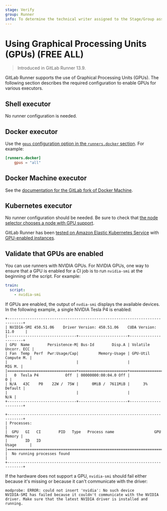 ```yaml
---
stage: Verify
group: Runner
info: To determine the technical writer assigned to the Stage/Group associated with this page, see https://about.gitlab.com/handbook/product/ux/technical-writing/#assignments
---
```


# Using Graphical Processing Units (GPUs) **(FREE ALL)**

> Introduced in GitLab Runner 13.9.

GitLab Runner supports the use of Graphical Processing Units (GPUs).
The following section describes the required configuration to enable GPUs
for various executors.

## Shell executor

No runner configuration is needed.

## Docker executor

Use the [`gpus` configuration option in the `runners.docker` section](advanced-configuration.md#the-runnersdocker-section).
For example:

```toml
[runners.docker]
    gpus = "all"
```

## Docker Machine executor

See the [documentation for the GitLab fork of Docker Machine](../executors/docker_machine.md#using-gpus-on-google-compute-engine).

## Kubernetes executor

No runner configuration should be needed. Be sure to check that
[the node selector chooses a node with GPU support](https://kubernetes.io/docs/tasks/manage-gpus/scheduling-gpus/).

GitLab Runner has been [tested on Amazon Elastic Kubernetes Service](https://gitlab.com/gitlab-org/gitlab-runner/-/issues/4355)
with [GPU-enabled instances](https://docs.aws.amazon.com/dlami/latest/devguide/gpu.html).

## Validate that GPUs are enabled

You can use runners with NVIDIA GPUs. For NVIDIA GPUs, one
way to ensure that a GPU is enabled for a CI job is to run `nvidia-smi`
at the beginning of the script. For example:

```yaml
train:
  script:
    - nvidia-smi
```

If GPUs are enabled, the output of `nvdia-smi` displays the available devices. In
the following example, a single NVIDIA Tesla P4 is enabled:

```shell
+-----------------------------------------------------------------------------+
| NVIDIA-SMI 450.51.06    Driver Version: 450.51.06    CUDA Version: 11.0     |
|-------------------------------+----------------------+----------------------+
| GPU  Name        Persistence-M| Bus-Id        Disp.A | Volatile Uncorr. ECC |
| Fan  Temp  Perf  Pwr:Usage/Cap|         Memory-Usage | GPU-Util  Compute M. |
|                               |                      |               MIG M. |
|===============================+======================+======================|
|   0  Tesla P4            Off  | 00000000:00:04.0 Off |                    0 |
| N/A   43C    P0    22W /  75W |      0MiB /  7611MiB |      3%      Default |
|                               |                      |                  N/A |
+-------------------------------+----------------------+----------------------+

+-----------------------------------------------------------------------------+
| Processes:                                                                  |
|  GPU   GI   CI        PID   Type   Process name                  GPU Memory |
|        ID   ID                                                   Usage      |
|=============================================================================|
|  No running processes found                                                 |
+-----------------------------------------------------------------------------+
```

If the hardware does not support a GPU, `nvidia-smi` should fail either because
it's missing or because it can't communicate with the driver:

```shell
modprobe: ERROR: could not insert 'nvidia': No such device
NVIDIA-SMI has failed because it couldn't communicate with the NVIDIA driver. Make sure that the latest NVIDIA driver is installed and running.
```
